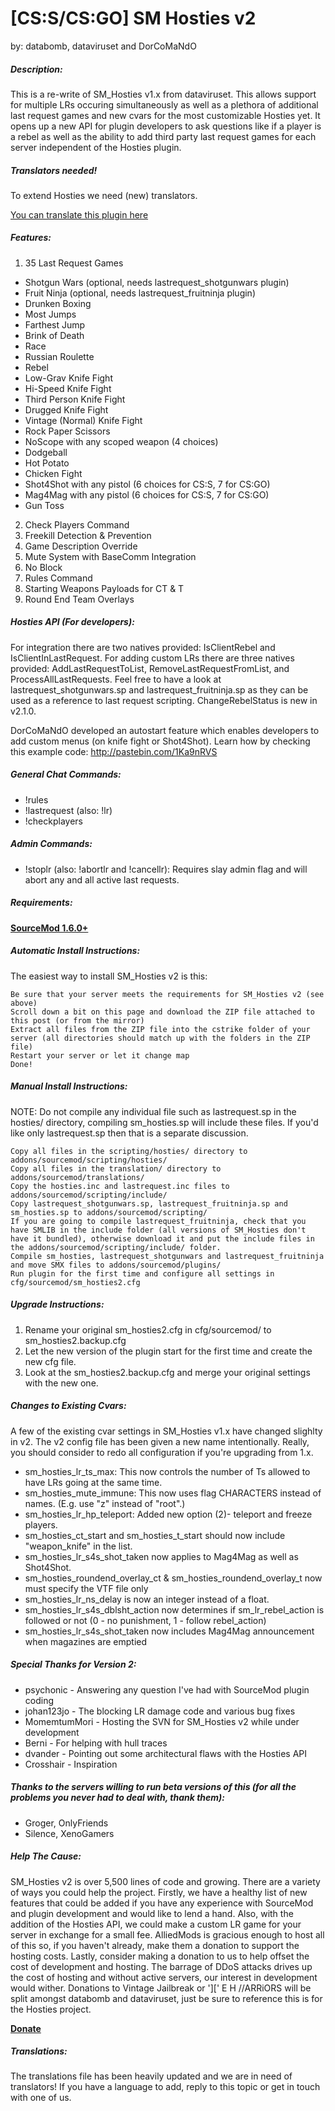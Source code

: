 # [CS:S/CS:GO] SM Hosties v2 #
by: databomb, dataviruset and DorCoMaNdO

##### Description:

This is a re-write of SM_Hosties v1.x from dataviruset. This allows support for multiple LRs occuring simultaneously as well as a plethora of additional last request games and new cvars for the most customizable Hosties yet.
It opens up a new API for plugin developers to ask questions like if a player is a rebel as well as the ability to add third party last request games for each server independent of the Hosties plugin.

##### Translators needed!
To extend Hosties we need (new) translators.

[You can translate this plugin here](http://translator.mitchdempsey.com/sourcemod_plugins/148)

##### Features:

1. 35 Last Request Games
 + Shotgun Wars (optional, needs lastrequest_shotgunwars plugin)
 + Fruit Ninja (optional, needs lastrequest_fruitninja plugin)
 + Drunken Boxing
 + Most Jumps
 + Farthest Jump
 + Brink of Death
 + Race
 + Russian Roulette
 + Rebel
 + Low-Grav Knife Fight
 + Hi-Speed Knife Fight
 + Third Person Knife Fight
 + Drugged Knife Fight
 + Vintage (Normal) Knife Fight
 + Rock Paper Scissors
 + NoScope with any scoped weapon (4 choices)
 + Dodgeball
 + Hot Potato
 + Chicken Fight
 + Shot4Shot with any pistol (6 choices for CS:S, 7 for CS:GO)
 + Mag4Mag with any pistol (6 choices for CS:S, 7 for CS:GO)
 + Gun Toss
2. Check Players Command
3. Freekill Detection & Prevention
4. Game Description Override
5. Mute System with BaseComm Integration
6. No Block
7. Rules Command
8. Starting Weapons Payloads for CT & T
9. Round End Team Overlays

##### Hosties API (For developers):

For integration there are two natives provided: IsClientRebel and IsClientInLastRequest.
For adding custom LRs there are three natives provided: AddLastRequestToList, RemoveLastRequestFromList, and ProcessAllLastRequests.
Feel free to have a look at lastrequest_shotgunwars.sp and lastrequest_fruitninja.sp as they can be used as a reference to last request scripting.
ChangeRebelStatus is new in v2.1.0.

DorCoMaNdO developed an autostart feature which enables developers to add custom menus (on knife fight or Shot4Shot). Learn how by checking this example code:
http://pastebin.com/1Ka9nRVS

##### General Chat Commands:
+ !rules
+ !lastrequest (also: !lr)
+ !checkplayers

##### Admin Commands:
+ !stoplr (also: !abortlr and !cancellr): Requires slay admin flag and will abort any and all active last requests.

##### Requirements:
[**SourceMod 1.6.0+**](http://www.sourcemod.net/snapshots.php)

##### Automatic Install Instructions:
The easiest way to install SM_Hosties v2 is this:

    Be sure that your server meets the requirements for SM_Hosties v2 (see above)
    Scroll down a bit on this page and download the ZIP file attached to this post (or from the mirror)
    Extract all files from the ZIP file into the cstrike folder of your server (all directories should match up with the folders in the ZIP file)
    Restart your server or let it change map
    Done!

##### Manual Install Instructions:
NOTE: Do not compile any individual file such as lastrequest.sp in the hosties/ directory, compiling sm_hosties.sp will include these files.
If you'd like only lastrequest.sp then that is a separate discussion.

    Copy all files in the scripting/hosties/ directory to addons/sourcemod/scripting/hosties/
    Copy all files in the translation/ directory to addons/sourcemod/translations/
    Copy the hosties.inc and lastrequest.inc files to addons/sourcemod/scripting/include/
    Copy lastrequest_shotgunwars.sp, lastrequest_fruitninja.sp and sm_hosties.sp to addons/sourcemod/scripting/
    If you are going to compile lastrequest_fruitninja, check that you have SMLIB in the include folder (all versions of SM_Hosties don't have it bundled), otherwise download it and put the include files in the addons/sourcemod/scripting/include/ folder.
    Compile sm_hosties, lastrequest_shotgunwars and lastrequest_fruitninja and move SMX files to addons/sourcemod/plugins/
    Run plugin for the first time and configure all settings in cfg/sourcemod/sm_hosties2.cfg


##### Upgrade Instructions:

1. Rename your original sm_hosties2.cfg in cfg/sourcemod/ to sm_hosties2.backup.cfg
2. Let the new version of the plugin start for the first time and create the new cfg file.
3. Look at the sm_hosties2.backup.cfg and merge your original settings with the new one.

##### Changes to Existing Cvars:

A few of the existing cvar settings in SM_Hosties v1.x have changed slighlty in v2. The v2 config file has been given a new name intentionally.
Really, you should consider to redo all configuration if you're upgrading from 1.x.

+ sm_hosties_lr_ts_max: This now controls the number of Ts allowed to have LRs going at the same time.
+ sm_hosties_mute_immune: This now uses flag CHARACTERS instead of names. (E.g. use "z" instead of "root".)
+ sm_hosties_lr_hp_teleport: Added new option (2)- teleport and freeze players.
+ sm_hosties_ct_start and sm_hosties_t_start should now include "weapon_knife" in the list.
+ sm_hosties_lr_s4s_shot_taken now applies to Mag4Mag as well as Shot4Shot.
+ sm_hosties_roundend_overlay_ct & sm_hosties_roundend_overlay_t now must specify the VTF file only
+ sm_hosties_lr_ns_delay is now an integer instead of a float.
+ sm_hosties_lr_s4s_dblsht_action now determines if sm_lr_rebel_action is followed or not (0 - no punishment, 1 - follow rebel_action)
+ sm_hosties_lr_s4s_shot_taken now includes Mag4Mag announcement when magazines are emptied

##### Special Thanks for Version 2:

+ psychonic - Answering any question I've had with SourceMod plugin coding
+ johan123jo - The blocking LR damage code and various bug fixes
+ MomemtumMori - Hosting the SVN for SM_Hosties v2 while under development
+ Berni - For helping with hull traces
+ dvander - Pointing out some architectural flaws with the Hosties API
+ Crosshair - Inspiration

##### Thanks to the servers willing to run beta versions of this (for all the problems you never had to deal with, thank them):
+ Groger, OnlyFriends
+ Silence, XenoGamers

##### Help The Cause:

SM_Hosties v2 is over 5,500 lines of code and growing. There are a variety of ways you could help the project.
Firstly, we have a healthy list of new features that could be added if you have any experience with SourceMod and plugin development and would like to lend a hand. Also, with the addition of the Hosties API, we could make a custom LR game for your server in exchange for a small fee. AlliedMods is gracious enough to host all of this so, if you haven't already, make them a donation to support the hosting costs. Lastly, consider making a donation to us to help offset the cost of development and hosting. The barrage of DDoS attacks drives up the cost of hosting and without active servers, our interest in development would wither. Donations to Vintage Jailbreak or '][' E H \/\/ARRiORS will be split amongst databomb and dataviruset, just be sure to reference this is for the Hosties project.

[**Donate**](https://www.paypal.com/cgi-bin/webscr?cmd=_donations&business=VintageJailbreak%40gmail%2ecom&lc=US&item_name=Hosties%20Development%20Fund&item_number=hosties&no_note=0&currency_code=USD&bn=PP%2dDonationsBF%3abtn_donate_SM%2egif%3aNonHostedGuest)

##### Translations:

The translations file has been heavily updated and we are in need of translators! If you have a language to add, reply to this topic or get in touch with one of us.
